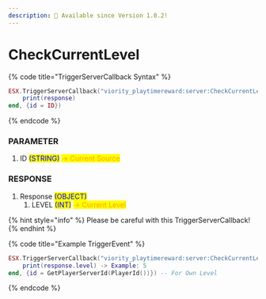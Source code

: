 ```yaml
---
description: 🔧 Available since Version 1.0.2!
---
```


# CheckCurrentLevel

{% code title="TriggerServerCallback Syntax" %}
```lua
ESX.TriggerServerCallback("viority_playtimereward:server:CheckCurrentLevel", function(response)
    print(response)
end, {id = ID})
```
{% endcode %}

### PARAMETER

1. ID <mark style="color:blue;">(STRING)</mark> <mark style="color:orange;">-> Current Source</mark>

### RESPONSE

1. Response <mark style="color:blue;">(OBJECT)</mark>
   1. LEVEL <mark style="color:blue;">(INT)</mark> <mark style="color:orange;">-> Current Level</mark>

{% hint style="info" %}
Please be careful with this TriggerServerCallback!
{% endhint %}

{% code title="Example TriggerEvent" %}
```lua
ESX.TriggerServerCallback("viority_playtimereward:server:CheckCurrentLevel", function(response)
    print(response.level) -> Example: 5
end, {id = GetPlayerServerId(PlayerId())}) -- For Own Level
```
{% endcode %}
